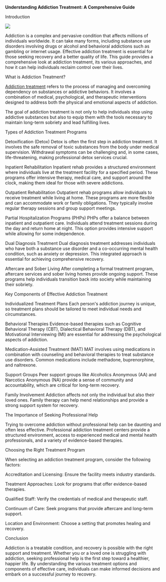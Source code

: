 **Understanding Addiction Treatment: A Comprehensive Guide**

Introduction

![](https://g0v.hackmd.io/_uploads/Hke7szkAuyg.jpg)

Addiction is a complex and pervasive condition that affects millions of individuals worldwide. It can take many forms, including substance use disorders involving drugs or alcohol and behavioral addictions such as gambling or internet usage. Effective addiction treatment is essential for those seeking recovery and a better quality of life. This guide provides a comprehensive look at addiction treatment, its various approaches, and how it can help individuals reclaim control over their lives.

What is Addiction Treatment?

[Addiction treatment](https://achievewellnessrecovery.com/) refers to the process of managing and overcoming dependency on substances or addictive behaviors. It involves a combination of medical, psychological, and therapeutic interventions designed to address both the physical and emotional aspects of addiction.

The goal of addiction treatment is not only to help individuals stop using addictive substances but also to equip them with the tools necessary to maintain long-term sobriety and lead fulfilling lives.

Types of Addiction Treatment Programs

Detoxification (Detox)
Detox is often the first step in addiction treatment. It involves the safe removal of toxic substances from the body under medical supervision. Withdrawal symptoms can be challenging and, in some cases, life-threatening, making professional detox services crucial.

Inpatient Rehabilitation
Inpatient rehab provides a structured environment where individuals live at the treatment facility for a specified period. These programs offer intensive therapy, medical care, and support around the clock, making them ideal for those with severe addictions.

Outpatient Rehabilitation
Outpatient rehab programs allow individuals to receive treatment while living at home. These programs are more flexible and can accommodate work or family obligations. They typically involve regular therapy sessions and group support meetings.

Partial Hospitalization Programs (PHPs)
PHPs offer a balance between inpatient and outpatient care. Individuals attend treatment sessions during the day and return home at night. This option provides intensive support while allowing for some independence.

Dual Diagnosis Treatment
Dual diagnosis treatment addresses individuals who have both a substance use disorder and a co-occurring mental health condition, such as anxiety or depression. This integrated approach is essential for achieving comprehensive recovery.

Aftercare and Sober Living
After completing a formal treatment program, aftercare services and sober living homes provide ongoing support. These programs help individuals transition back into society while maintaining their sobriety.

Key Components of Effective Addiction Treatment

Individualized Treatment Plans
Each person's addiction journey is unique, so treatment plans should be tailored to meet individual needs and circumstances.

Behavioral Therapies
Evidence-based therapies such as Cognitive Behavioral Therapy (CBT), Dialectical Behavioral Therapy (DBT), and Motivational Interviewing (MI) are essential for addressing the psychological aspects of addiction.

Medication-Assisted Treatment (MAT)
MAT involves using medications in combination with counseling and behavioral therapies to treat substance use disorders. Common medications include methadone, buprenorphine, and naltrexone.

Support Groups
Peer support groups like Alcoholics Anonymous (AA) and Narcotics Anonymous (NA) provide a sense of community and accountability, which are critical for long-term recovery.

Family Involvement
Addiction affects not only the individual but also their loved ones. Family therapy can help mend relationships and provide a strong support system for recovery.

The Importance of Seeking Professional Help

Trying to overcome addiction without professional help can be daunting and often less effective. Professional addiction treatment centers provide a structured environment, access to experienced medical and mental health professionals, and a variety of evidence-based therapies.

Choosing the Right Treatment Program

When selecting an addiction treatment program, consider the following factors:

Accreditation and Licensing: Ensure the facility meets industry standards.

Treatment Approaches: Look for programs that offer evidence-based therapies.

Qualified Staff: Verify the credentials of medical and therapeutic staff.

Continuum of Care: Seek programs that provide aftercare and long-term support.

Location and Environment: Choose a setting that promotes healing and recovery.

Conclusion

Addiction is a treatable condition, and recovery is possible with the right support and treatment. Whether you or a loved one is struggling with addiction, seeking professional help is the first step toward a healthier, happier life. By understanding the various treatment options and components of effective care, individuals can make informed decisions and embark on a successful journey to recovery.

